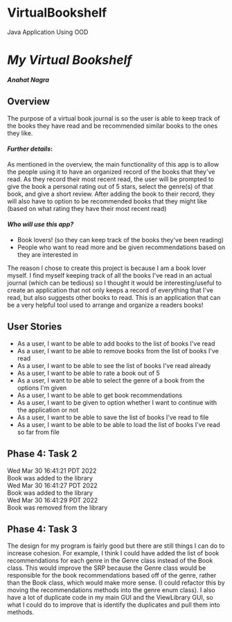 # VirtualBookshelf
Java Application Using OOD

# *My Virtual Bookshelf*
##### Anahat Nagra

## Overview

The purpose of a virtual book journal is so the user is able to keep
track of the books they have read and be
recommended similar books to the ones they like.


#### *Further details*:

As mentioned in the overview, the main functionality of this app is to
allow the people using it to have an organized record of the books that they've read.
As they record their most recent read, the user will be prompted to give the book a personal rating out of 5 stars, 
select the genre(s) of that book, and give a short review. After adding the book to their record,
they will also have to option to be recommended books that they might like (based on what rating they have their most recent read)


#### *Who will use this app?*
- Book lovers! (so they can keep track of the books they've been reading)
- People who want to read more and be given recommendations based on they are interested in

The reason I chose to create this project is because I am a book lover myself.
I find myself keeping track of all the books I've read in an actual journal (which can be tedious) 
so I thought it would be interesting/useful to create an application that not only keeps a record of
everything that I've read, but also suggests other books to read.
This is an application that can be a very helpful tool used to arrange and organize a readers books!


## User Stories

- As a user, I want to be able to add books to the list of books I've read
- As a user, I want to be able to remove books from the list of books I've read
- As a user, I want to be able to see the list of books I've read already
- As a user, I want to be able to rate a book out of 5
- As a user, I want to be able to select the genre of a book from the options I'm given
- As a user, I want to be able to get book recommendations
- As a user, I want to be given to option whether I want to continue with the application or not
- As a user, I want to be able to save the list of books I've read to file
- As a user, I want to be able to be able to load the list of books I've read so far from file 

## Phase 4: Task 2

Wed Mar 30 16:41:21 PDT 2022 <br>
Book was added to the library <br>
Wed Mar 30 16:41:27 PDT 2022 <br>
Book was added to the library <br>
Wed Mar 30 16:41:29 PDT 2022 <br>
Book was removed from the library <br>

## Phase 4: Task 3

The design for my program is fairly good but there are still things I can do to increase cohesion.
For example, I think I could have added the list of book recommendations for each genre in the Genre class instead of 
the Book class. This would improve the SRP because the Genre class would be responsible for the book recommendations 
based off of the genre, rather than the Book class, which would make more sense. (I could refactor this by moving the 
recommendations methods into the genre enum class). I also have a lot of duplicate code in my main GUI and the 
ViewLibrary GUI, so what I could do to improve that is identify the duplicates and pull them into methods.
